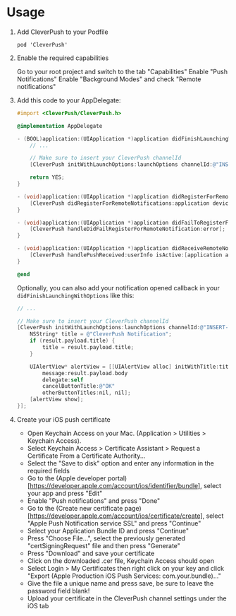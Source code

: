 # Usage
1. Add CleverPush to your Podfile

   ```
   pod 'CleverPush'
   ```

2. Enable the required capabilities

   Go to your root project and switch to the tab "Capabilities"
   Enable "Push Notifications"
   Enable "Background Modes" and check "Remote notifications"


3. Add this code to your AppDelegate:

   ```objective-c
   #import <CleverPush/CleverPush.h>

   @implementation AppDelegate

   - (BOOL)application:(UIApplication *)application didFinishLaunchingWithOptions:(NSDictionary *)launchOptions {
       // ...

       // Make sure to insert your CleverPush channelId
       [CleverPush initWithLaunchOptions:launchOptions channelId:@"INSERT-YOUR-CHANNEL-ID-HERE"];

       return YES;
   }

   - (void)application:(UIApplication *)application didRegisterForRemoteNotificationsWithDeviceToken:(NSData *)deviceToken {
       [CleverPush didRegisterForRemoteNotifications:application deviceToken:deviceToken];
   }

   - (void)application:(UIApplication *)application didFailToRegisterForRemoteNotificationsWithError:(NSError *)error {
       [CleverPush handleDidFailRegisterForRemoteNotification:error];
   }

   - (void)application:(UIApplication *)application didReceiveRemoteNotification:(NSDictionary *)userInfo {
       [CleverPush handlePushReceived:userInfo isActive:[application applicationState] == UIApplicationStateActive];
   }

   @end
   ```

   Optionally, you can also add your notification opened callback in your `didFinishLaunchingWithOptions` like this:

   ```objective-c
   // ...

   // Make sure to insert your CleverPush channelId
   [CleverPush initWithLaunchOptions:launchOptions channelId:@"INSERT-YOUR-CHANNEL-ID-HERE" handleNotificationOpened:^(CPNotificationOpenedResult *result) {
       NSString* title = @"CleverPush Notification";
       if (result.payload.title) {
           title = result.payload.title;
       }

       UIAlertView* alertView = [[UIAlertView alloc] initWithTitle:title
           message:result.payload.body
           delegate:self
           cancelButtonTitle:@"OK"
           otherButtonTitles:nil, nil];
       [alertView show];
   }];
   ```

4. Create your iOS push certificate

   * Open Keychain Access on your Mac. (Application > Utilities > Keychain Access).
   * Select Keychain Access > Certificate Assistant > Request a Certificate From a Certificate Authority...
   * Select the "Save to disk" option and enter any information in the required fields
   * Go to the (Apple developer portal)[https://developer.apple.com/account/ios/identifier/bundle], select your app and press "Edit"
   * Enable "Push notifications" and press "Done"
   * Go to the (Create new certificate page)[https://developer.apple.com/account/ios/certificate/create], select "Apple Push Notification service SSL" and press "Continue"
   * Select your Application Bundle ID and press "Continue"
   * Press "Choose File...", select the previously generated "certSigningRequest" file and then press "Generate"
   * Press "Download" and save your certificate
   * Click on the downloaded .cer file, Keychain Access should open
   * Select Login > My Certificates then right click on your key and click "Export (Apple Production iOS Push Services: com.your.bundle)..."
   * Give the file a unique name and press save, be sure to leave the password field blank!
   * Upload your certificate in the CleverPush channel settings under the iOS tab




